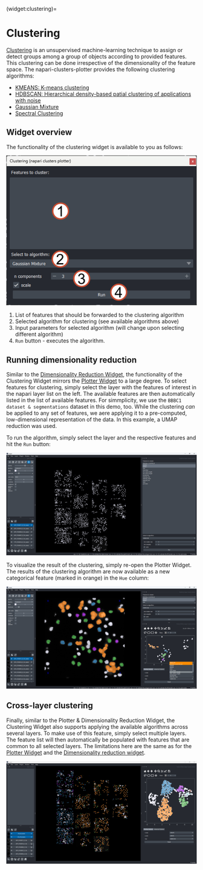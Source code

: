 (widget:clustering)=
# Clustering

[Clustering](https://en.wikipedia.org/wiki/Cluster_analysis) is an unsupervised machine-learning technique to assign or detect groups among a group of objects according to provided features. This clustering can be done irrespective of the dimensionality of the feature space. The napari-clusters-plotter provides the following clustering algorithms:

- [KMEANS: K-means clustering](https://scikit-learn.org/stable/modules/generated/sklearn.cluster.KMeans.html)
- [HDBSCAN: Hierarchical density-based patial clustering of applications with noise](https://scikit-learn.org/stable/modules/generated/sklearn.cluster.HDBSCAN.html)
- [Gaussian Mixture](https://scikit-learn.org/stable/modules/generated/sklearn.mixture.GaussianMixture.html)
- [Spectral Clustering](https://scikit-learn.org/stable/modules/generated/sklearn.cluster.SpectralClustering.html)

## Widget overview

The functionality of the clustering widget is available to you as follows:

![Clustering widget overview](./imgs/clustering_overview1_annotated.png)

1. List of features that should be forwarded to the clustering algorithm
2. Selected algorithm for clustering (see available algorithms above)
3. Input parameters for selected algorithm (will change upon selecting different algorithm)
4. `Run` button - executes the algorithm.

## Running dimensionality reduction

Similar to the [Dimensionality Reduction Widget](widget:dimensionality_reduction), the functionality of the Clustering Widget mirrors the [Plotter Widget](widget:plotter) to a large degree. To select features for clustering, simply select the layer with the features of interest in the napari layer list on the left. The available features are then automatically listed in the list of available features. For simmplicity, we use the `BBBC1 dataset & segmentations` dataset in this demo, too. While the clustering *can* be applied to any set of features, we aere applying it to a pre-computed, low-dimensional representation of the data. In this example, a UMAP reduction was used.

To run the algorithm, simply select the layer and the respective features and hit the `Run` button:

![Selecting features for clustering](./imgs/clustering_overview2.png)

To visualize the result of the clustering, simply re-open the Plotter Widget. The results of the clustering algorithm are now available as a new categorical feature (marked in orange) in the `Hue` column:

![Visualizing clustering results](./imgs/clustering_overview3.png)

## Cross-layer clustering

Finally, similar to the Plotter & Dimensionality Reduction Widget, the Clustering Widget also supports applying the available algorithms across several layers. To make use of this feature, simply select multiple layers. The feature list will then automatically be populated with features that are common to all selected layers. The limitations here are the same as for the [Plotter Widget](widget:plotter) and the [Dimensionality reduction widget](widget:dimensionality_reduction).

![Reslts of cross-layer clustering](./imgs/clustering_visualization1.png)
